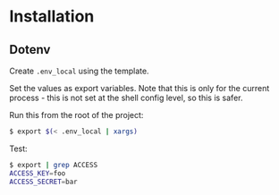 # Installation


## Dotenv

Create `.env_local` using the template.

Set the values as export variables. Note that this is only for the current process - this is not set at the shell config level, so this is safer.

Run this from the root of the project:

```sh
$ export $(< .env_local | xargs)
```

Test:

```sh
$ export | grep ACCESS
ACCESS_KEY=foo
ACCESS_SECRET=bar
```
